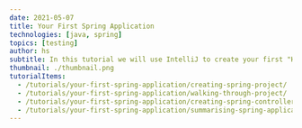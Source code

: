```yaml
---
date: 2021-05-07
title: Your First Spring Application
technologies: [java, spring]
topics: [testing]
author: hs
subtitle: In this tutorial we will use IntelliJ to create your first "Hello World" Spring application. We'll also discuss what's in your project and why. 
thumbnail: ./thumbnail.png
tutorialItems:
  - /tutorials/your-first-spring-application/creating-spring-project/
  - /tutorials/your-first-spring-application/walking-through-project/
  - /tutorials/your-first-spring-application/creating-spring-controller/
  - /tutorials/your-first-spring-application/summarising-spring-application/
---
```

